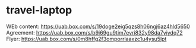 # travel-laptop
WEb content: https://uab.box.com/s/19doge2eig5qzs8h06ngj6az4hld5650
Agreement: https://uab.box.com/s/b9i69gu9tim7evri832y98da7yiydq72
Flyer: https://uab.box.com/s/0m8hffg2f3omporrlaaxzc1u4ysu5lpt
